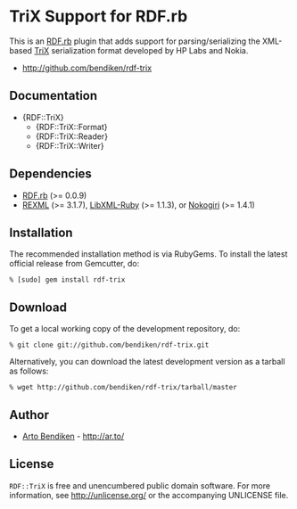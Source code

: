TriX Support for RDF.rb
=======================

This is an [RDF.rb][] plugin that adds support for parsing/serializing the
XML-based [TriX][] serialization format developed by HP Labs and Nokia.

* <http://github.com/bendiken/rdf-trix>

Documentation
-------------

* {RDF::TriX}
  * {RDF::TriX::Format}
  * {RDF::TriX::Reader}
  * {RDF::TriX::Writer}

Dependencies
------------

* [RDF.rb](http://gemcutter.org/gems/rdf) (>= 0.0.9)
* [REXML](http://ruby-doc.org/stdlib/libdoc/rexml/rdoc/) (>= 3.1.7),
  [LibXML-Ruby](http://gemcutter.org/gems/libxml-ruby) (>= 1.1.3), or
  [Nokogiri](http://gemcutter.org/gems/nokogiri) (>= 1.4.1)

Installation
------------

The recommended installation method is via RubyGems. To install the latest
official release from Gemcutter, do:

    % [sudo] gem install rdf-trix

Download
--------

To get a local working copy of the development repository, do:

    % git clone git://github.com/bendiken/rdf-trix.git

Alternatively, you can download the latest development version as a tarball
as follows:

    % wget http://github.com/bendiken/rdf-trix/tarball/master

Author
------

* [Arto Bendiken](mailto:arto.bendiken@gmail.com) - <http://ar.to/>

License
-------

`RDF::TriX` is free and unencumbered public domain software. For more
information, see <http://unlicense.org/> or the accompanying UNLICENSE file.

[RDF.rb]: http://rdf.rubyforge.org/
[TriX]:   http://www.w3.org/2004/03/trix/
